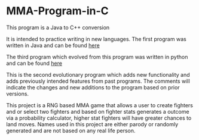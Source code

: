 # MMA-Program-in-C

This program is a Java to C++ conversion 

It is intended to practice writing in new languages. 
The first program was written in Java and can be found [here](https://github.com/AlecBlyth/MMA-Java-Program/blob/master/src/com/company/BunnyCorpGame.java)

The third program which evolved from this program was written in python and can be found [here](https://github.com/AlecBlyth/MMA-Program-in-Python)

This is the second evolutionary program which adds new functionality and adds previously intended features from past programs. 
The comments will indicate the changes and new additions to the program based on prior versions. 

This project is a RNG based MMA game that allows a user to create fighters and or select two fighters and based on fighter stats generates a outcome via a probability calculator, higher stat fighters will have greater chances to land moves. 
Names used in this project are either parody or randomly generated and are not based on any real life person.   

